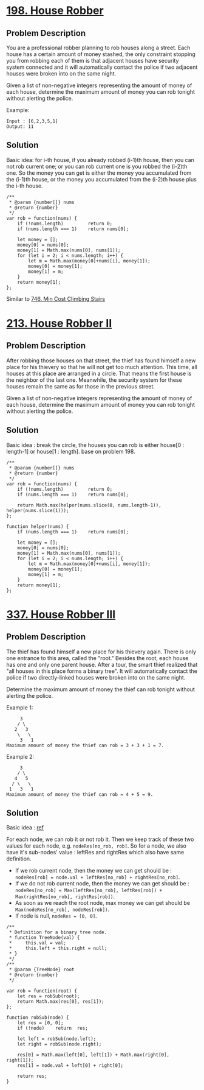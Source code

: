 # [198. House Robber](https://leetcode.com/problems/house-robber)
## Problem Description
You are a professional robber planning to rob houses along a street. Each house has a certain amount of money stashed, the only constraint stopping you from robbing each of them is that adjacent houses have security system connected and it will automatically contact the police if two adjacent houses were broken into on the same night.

Given a list of non-negative integers representing the amount of money of each house, determine the maximum amount of money you can rob tonight without alerting the police.

Example:
```
Input : [6,2,3,5,1]
Output: 11
```
## Solution
Basic idea: for i-th house, if you already robbed (i-1)th house, then you can not rob current one; or you can rob current one is you robbed the (i-2)th one. So the money you can get is either the money you accumulated from the (i-1)th house, or the money you accumulated from the (i-2)th house plus the i-th house.
```
/**
 * @param {number[]} nums
 * @return {number}
 */
var rob = function(nums) {
    if (!nums.length)         return 0;
    if (nums.length === 1)    return nums[0];
    
    let money = [];
    money[0] = nums[0];
    money[1] = Math.max(nums[0], nums[1]);
    for (let i = 2; i < nums.length; i++) {
        let m = Math.max(money[0]+nums[i], money[1]);
        money[0] = money[1];
        money[1] = m;
    }
    return money[1];
};
```
Similar to [746. Min Cost Climbing Stairs](https://leetcode.com/problems/min-cost-climbing-stairs)

# [213. House Robber II](https://leetcode.com/problems/house-robber-ii)
## Problem Description
After robbing those houses on that street, the thief has found himself a new place for his thievery so that he will not get too much attention. This time, all houses at this place are arranged in a circle. That means the first house is the neighbor of the last one. Meanwhile, the security system for these houses remain the same as for those in the previous street.

Given a list of non-negative integers representing the amount of money of each house, determine the maximum amount of money you can rob tonight without alerting the police.

## Solution
Basic idea : break the circle, the houses you can rob is either house[0 : length-1] or house[1 : length]. base on problem 198.
```
/**
 * @param {number[]} nums
 * @return {number}
 */
var rob = function(nums) {
    if (!nums.length)         return 0;
    if (nums.length === 1)    return nums[0];
    
    return Math.max(helper(nums.slice(0, nums.length-1)), helper(nums.slice(1)));
};

function helper(nums) {
    if (nums.length === 1)    return nums[0];
    
    let money = [];
    money[0] = nums[0];
    money[1] = Math.max(nums[0], nums[1]);
    for (let i = 2; i < nums.length; i++) {
        let m = Math.max(money[0]+nums[i], money[1]);
        money[0] = money[1];
        money[1] = m;
    }
    return money[1];
};
```

# [337. House Robber III](https://leetcode.com/problems/house-robber-iii)
## Problem Description
The thief has found himself a new place for his thievery again. There is only one entrance to this area, called the "root." Besides the root, each house has one and only one parent house. After a tour, the smart thief realized that "all houses in this place forms a binary tree". It will automatically contact the police if two directly-linked houses were broken into on the same night.

Determine the maximum amount of money the thief can rob tonight without alerting the police.

Example 1:
```
     3
    / \
   2   3
    \   \ 
     3   1
Maximum amount of money the thief can rob = 3 + 3 + 1 = 7.
```

Example 2:
```
     3
    / \
   4   5
  / \   \ 
 1   3   1
Maximum amount of money the thief can rob = 4 + 5 = 9.
```

## Solution
Basic idea : [ref](https://leetcode.com/problems/house-robber-iii/discuss/79330)

For each node, we can rob it or not rob it. Then we keep track of these two values for each node, e.g. `nodeRes[no_rob, rob]`. So for a node, we also have it's sub-nodes' value : leftRes and rightRes which also have same definition. 
- If we rob current node, then the money we can get should be : `nodeRes[rob] = node.val + leftRes[no_rob] + rightRes[no_rob]`. 
- If we do not rob current node, then the money we can get should be : `nodeRes[no_rob] = Max(leftRes[no_rob], leftRes[rob]) + Max(rightRes[no_rob], rightRes[rob])`. 
- As soon as we reach the root node, max money we can get should be `Max(nodeRes[no_rob], nodeRes[rob])`. 
- If node is null, `nodeRes = [0, 0]`.

```
/**
 * Definition for a binary tree node.
 * function TreeNode(val) {
 *     this.val = val;
 *     this.left = this.right = null;
 * }
 */
/**
 * @param {TreeNode} root
 * @return {number}
 */

var rob = function(root) {
    let res = robSub(root);
    return Math.max(res[0], res[1]);
};

function robSub(node) {
    let res = [0, 0];
    if (!node)    return  res;
    
    let left = robSub(node.left);
    let right = robSub(node.right);
    
    res[0] = Math.max(left[0], left[1]) + Math.max(right[0], right[1]);
    res[1] = node.val + left[0] + right[0];
    
    return res;
}
```

